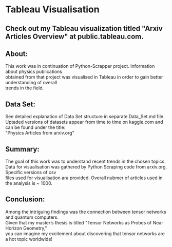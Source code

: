 # Tableau Visualisation
## Check out my Tableau visualization titled "Arxiv Articles Overview" at public.tableau.com. 

## About:
 This work was in continuation of Python-Scrapper project. Information about physics publications  
obtained from that project was visualised in Tableau in order to gain better understanding of overall   
trends in the field.

## Data Set:
 See detailed explanation of Data Set structure in separate Data_Set.md file.
Uptaded versions of datasets appear from time to time on kaggle.com and can be found under the title:  
"Physics Articles from arxiv.org"


## Summary: 

  The goal of this work was to understand recent trends in the  chosen topics.  
Data for visualisation was gathered by Python Scraping code from arxiv.org. Specific versions of csv  
files used for visualisation ara provided. Overall nubmer of articles used in the analysis is ~ 1000.

  

## Conclusion: 

 Among the intriguing findings was the connection between tensor networks and quantum computers.   
 Given that my master’s thesis is titled "Tensor Networks as Probes of Near Horizon Geometry,"   
 you can imagine my excitement about discovering that tensor networks are a hot topic worldwide!
 

